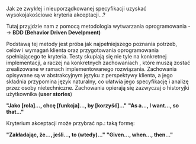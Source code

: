 Jak ze zwykłej i nieuporządkowanej specyfikacji uzyskać wysokojakościowe kryteria akceptacji...?

Tutaj przyjdzie nam z pomocą metodologia wytwarzania oprogramowania --> **BDD (Behavior Driven Develpment)**

Podstawą tej metody jest próba jak najpełniejszego poznania potrzeb, celów i wymagań klienta oraz przygotowania oprogramowania spełniającego te kryteria.
Testy skupiają się nie tyle na konkretnej implementacji, a raczej na konkretnych zachowaniach , które muszą zostać zrealizowane w ramach implementowanego rozwiązania. Zachowania opisywane są w abstrakcyjnym języku z perspektywy klienta, a jego składnia przypomina język naturalny, co ułatwia jego specyfikację i analizę przez osoby nietechniczne. Zachowania opierają się zazwyczaj o historyjki użytkownika (**user stories**)

**"Jako [rola]..., chcę [funkcja]..., by [korzyść]..."**
**"As a..., I want..., so that..."**

Kryterium akceptacji może przybrać np.: taką formę:

**"Zakładając, że..., jeśli..., to (wtedy)..."**
**"Given..., when..., then..."**
